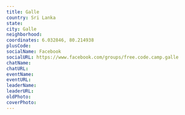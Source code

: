 ```yaml
---
title: Galle
country: Sri Lanka
state: 
city: Galle
neighborhood: 
coordinates: 6.032846, 80.214938
plusCode:
socialName: Facebook
socialURL: https://www.facebook.com/groups/free.code.camp.galle
chatName:
chatURL:
eventName:
eventURL:
leaderName:
leaderURL:
oldPhoto: 
coverPhoto:
---
```

